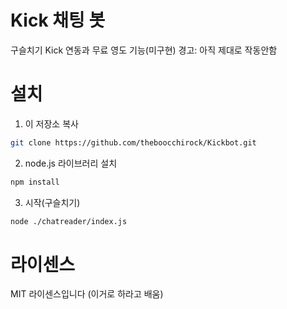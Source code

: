 # Kick 채팅 봇
구슬치기 Kick 연동과 무료 영도 기능(미구현)
경고: 아직 제대로 작동안함

# 설치

1. 이 저장소 복사
```bash
git clone https://github.com/theboocchirock/Kickbot.git
```

2. node.js 라이브러리 설치
```bash
npm install
```

3. 시작(구슬치기)
```bash
node ./chatreader/index.js
```

# 라이센스
MIT 라이센스입니다 (이거로 하라고 배움)
